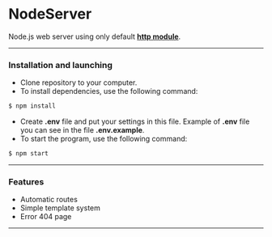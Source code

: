 # NodeServer
Node.js web server using only default [**http module**](https://nodejs.org/api/http.html).
___
### Installation and launching
- Clone repository to your computer.
- To install dependencies, use the following command:
```bash
$ npm install
```
- Create **.env** file and put your settings in this file. Example of **.env** file you can see in the file **.env.example**.
- To start the program, use the following command:
```bash
$ npm start
```
___
### Features
- Automatic routes
- Simple template system
- Error 404 page
___
